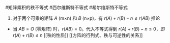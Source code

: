 #矩阵乘积的秩不等式  #西尔维斯特不等式  #希尔维斯特不等式
1. 对于两个可乘的矩阵 $A$ (m×n) 和 $B$ (n×p)，有 $r(A) + r(B) - n \le r(AB)$
推论
- 当 $AB=O$ (零矩阵) 时，$r(AB)=0$。代入不等式得到 $r(A) + r(B) - n \le 0$，即 $r(A) + r(B) \le n$ 
[[秩的性质]]
[[方阵的行列式、秩与可逆性的关系]] 